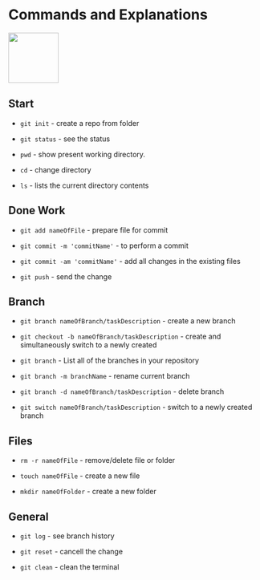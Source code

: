 # Commands and Explanations

<img src=" ../git-practice\git-img.png" style="width:100px; ">

## Start

* `git init` - create a repo from folder

* `git status` - see the status

* `pwd` - show present working directory.

* `cd` - change directory

* `ls` - lists the current directory contents

## Done Work 

* `git add nameOfFile` - prepare file for commit

* `git commit -m 'commitName'` - to perform a commit

* `git commit -am 'commitName'` - add all changes in 
the existing files

* `git push` - send the change



## Branch

* `git branch nameOfBranch/taskDescription` - create a new branch

* `git checkout -b nameOfBranch/taskDescription` - create and simultaneously switch to a newly created

* `git branch` - List all of the branches in your repository

* `git branch -m branchName` - rename current branch

* `git branch -d nameOfBranch/taskDescription` - delete branch

* `git switch nameOfBranch/taskDescription` - switch to a newly created branch 

## Files

* `rm -r nameOfFile` - remove/delete file or folder

* `touch nameOfFile` - create a new file

* `mkdir nameOfFolder` - create a new folder

## General

* `git log` - see branch history

* `git reset` - cancell the change

* `git clean` - clean the terminal